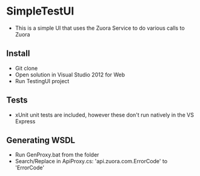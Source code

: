# SimpleTestUI
* This is a simple UI that uses the Zuora Service to do various calls to Zuora

## Install
* Git clone
* Open solution in Visual Studio 2012 for Web
* Run TestingUI project

## Tests
* xUnit unit tests are included, however these don't run natively in the VS Express

## Generating WSDL
* Run GenProxy.bat from the folder
* Search/Replace in ApiProxy.cs: 'api.zuora.com.ErrorCode' to 'ErrorCode'
